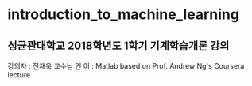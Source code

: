 # introduction_to_machine_learning
## 성균관대학교 2018학년도 1학기 기계학습개론 강의
강의자 : 전재욱 교수님
언  어 : Matlab
based on Prof. Andrew Ng's Coursera lecture
